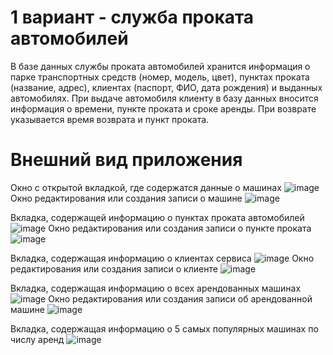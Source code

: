 # 1 вариант - служба проката автомобилей
В базе данных службы проката автомобилей хранится информация о парке транспортных средств (номер, модель, цвет), пунктах проката (название, адрес), клиентах (паспорт, ФИО, дата рождения) и выданных автомобилях. При выдаче автомобиля клиенту в базу данных вносится информация о времени, пункте проката и сроке аренды. При возврате указывается время возврата и пункт проката.

# Внешний вид приложения
Окно с открытой вкладкой, где содержатся данные о машинах
![image](https://github.com/RainyJuly/dotnet-2023/assets/93071504/44977b23-75c8-48de-baa0-a8e55c0caaaf)
Окно редактирования или создания записи о машине
![image](https://github.com/RainyJuly/dotnet-2023/assets/93071504/104af2f0-4cf8-4234-80b5-199dbda91bee)

Вкладка, содержащей информацию о пунктах проката автомобилей
![image](https://github.com/RainyJuly/dotnet-2023/assets/93071504/81951772-d329-4314-982e-972393458ce6)
Окно редактирования или создания записи о пункте проката
![image](https://github.com/RainyJuly/dotnet-2023/assets/93071504/891c7c56-e1ca-45fe-ba65-d720772b11cf)

Вкладка, содержащая информацию о клиентах сервиса
![image](https://github.com/RainyJuly/dotnet-2023/assets/93071504/56787ddc-ee7e-4f13-a6f1-ef10e998af63)
Окно редактирования или создания записи о клиенте
![image](https://github.com/RainyJuly/dotnet-2023/assets/93071504/0e28ebb7-34e2-4247-93cc-9899fc3db8d3)

Вкладка, содержащая информацию о всех арендованных машинах
![image](https://github.com/RainyJuly/dotnet-2023/assets/93071504/98e67a7c-cc55-456c-b386-acb6eff4b5c4)
Окно редактирования или создания записи об арендованной машине
![image](https://github.com/RainyJuly/dotnet-2023/assets/93071504/7e74599c-9986-4f6c-926e-d96a045bc96d)

Вкладка, содержащая информацию о 5 самых популярных машинах по числу аренд
![image](https://github.com/RainyJuly/dotnet-2023/assets/93071504/4bae1923-0f1b-4873-bddc-d3d8f9a1d24d)






